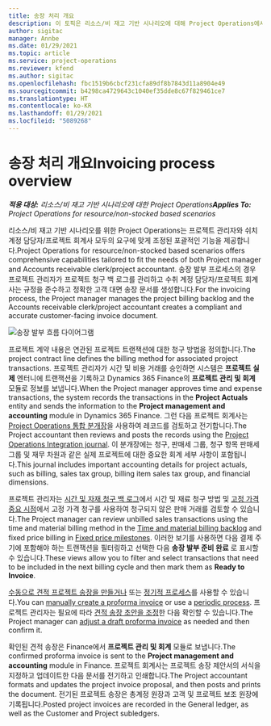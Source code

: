 ```yaml
---
title: 송장 처리 개요
description: 이 토픽은 리소스/비 재고 기반 시나리오에 대해 Project Operations에서 송장 발부 프로세스 개요를 제공합니다.
author: sigitac
manager: Annbe
ms.date: 01/29/2021
ms.topic: article
ms.service: project-operations
ms.reviewer: kfend
ms.author: sigitac
ms.openlocfilehash: fbc1519b6cbcf231cfa89df8b7843d11a8904e49
ms.sourcegitcommit: b4298ca4729643c1040ef35dde8c67f829461ce7
ms.translationtype: HT
ms.contentlocale: ko-KR
ms.lasthandoff: 01/29/2021
ms.locfileid: "5089268"
---
```

# <a name="invoicing-process-overview"></a><span data-ttu-id="3e564-103">송장 처리 개요</span><span class="sxs-lookup"><span data-stu-id="3e564-103">Invoicing process overview</span></span>

<span data-ttu-id="3e564-104">_**적용 대상:** 리소스/비 재고 기반 시나리오에 대한 Project Operations_</span><span class="sxs-lookup"><span data-stu-id="3e564-104">_**Applies To:** Project Operations for resource/non-stocked based scenarios_</span></span>

<span data-ttu-id="3e564-105">리소스/비 재고 기반 시나리오를 위한 Project Operations는 프로젝트 관리자와 쉬치 계정 담당자/프로젝트 회계사 모두의 요구에 맞게 조정된 포괄적인 기능을 제공합니다.</span><span class="sxs-lookup"><span data-stu-id="3e564-105">Project Operations for resource/non-stocked based scenarios offers comprehensive capabilities tailored to fit the needs of both Project manager and Accounts receivable clerk/project accountant.</span></span> <span data-ttu-id="3e564-106">송장 발부 프로세스의 경우 프로젝트 관리자가 프로젝트 청구 백 로그를 관리하고 수취 계정 담당자/프로젝트 회계사는 규정을 준수하고 정확한 고객 대면 송장 문서를 생성합니다.</span><span class="sxs-lookup"><span data-stu-id="3e564-106">For the invoicing process, the Project manager manages the project billing backlog and the Accounts receivable clerk/project accountant creates a compliant and accurate customer-facing invoice document.</span></span>

![송장 발부 흐름 다이어그램](./media/invoicing-flow.png)

<span data-ttu-id="3e564-108">프로젝트 계약 내용은 연관된 프로젝트 트랜잭션에 대한 청구 방법을 정의합니다.</span><span class="sxs-lookup"><span data-stu-id="3e564-108">The project contract line defines the billing method for associated project transactions.</span></span> <span data-ttu-id="3e564-109">프로젝트 관리자가 시간 및 비용 거래를 승인하면 시스템은 **프로젝트 실제** 엔터니에 트랜잭션을 기록하고 Dynamics 365 Finance의 **프로젝트 관리 및 회계** 모듈로 정보를 보냅니다.</span><span class="sxs-lookup"><span data-stu-id="3e564-109">When the Project manager approves time and expense transactions, the system records the transactions in the **Project Actuals** entity and sends the information to the **Project management and accounting** module in Dynamics 365 Finance.</span></span> <span data-ttu-id="3e564-110">그런 다음 프로젝트 회계사는 [Project Operations 통합 분개장](../project-accounting/project-operations-integration-journal.md)을 사용하여 레코드를 검토하고 전기합니다.</span><span class="sxs-lookup"><span data-stu-id="3e564-110">The Project accountant then reviews and posts the records using the [Project Operations Integration journal](../project-accounting/project-operations-integration-journal.md).</span></span> <span data-ttu-id="3e564-111">이 분개장에는 청구, 판매세 그룹, 청구 항목 판매세 그룹 및 재무 차원과 같은 실제 프로젝트에 대한 중요한 회계 세부 사항이 포함됩니다.</span><span class="sxs-lookup"><span data-stu-id="3e564-111">This journal includes important accounting details for project actuals, such as billing, sales tax group, billing item sales tax group, and financial dimensions.</span></span>

<span data-ttu-id="3e564-112">프로젝트 관리자는 [시간 및 자재 청구 백 로그](../proforma-invoicing/manage-billing-backlog.md#time-and-material-billing-backlog)에서 시간 및 재료 청구 방법 및 [고정 가격 중요 시점](../proforma-invoicing/manage-billing-backlog.md#fixed-price-milestones)에서 고정 가격 청구를 사용하여 청구되지 않은 판매 거래를 검토할 수 있습니다.</span><span class="sxs-lookup"><span data-stu-id="3e564-112">The Project manager can review unbilled sales transactions using the time and material billing method in the [Time and material billing backlog](../proforma-invoicing/manage-billing-backlog.md#time-and-material-billing-backlog) and fixed price billing in [Fixed price milestones](../proforma-invoicing/manage-billing-backlog.md#fixed-price-milestones).</span></span> <span data-ttu-id="3e564-113">이러한 보기를 사용하면 다음 결제 주기에 포함해야 하는 트랜잭션을 필터링하고 선택한 다음 **송장 발부 준비 완료** 로 표시할 수 있습니다.</span><span class="sxs-lookup"><span data-stu-id="3e564-113">These views allow you to filter and select transactions that need to be included in the next billing cycle and then mark them as **Ready to Invoice**.</span></span>

<span data-ttu-id="3e564-114">[수동으로 견적 프로젝트 송장을 만들거나](../proforma-invoicing/create-manual-proforma-invoice.md) 또는 [정기적 프로세스](../proforma-invoicing/configure-automated-invoice-creation.md)를 사용할 수 있습니다.</span><span class="sxs-lookup"><span data-stu-id="3e564-114">You can [manually create a proforma invoice](../proforma-invoicing/create-manual-proforma-invoice.md) or use a [periodic process](../proforma-invoicing/configure-automated-invoice-creation.md).</span></span> <span data-ttu-id="3e564-115">프로젝트 관리자는 필요에 따라 [견적 송장 초안을 조정](../proforma-invoicing/manage-proforma-invoice.md)한 다음 확인할 수 있습니다.</span><span class="sxs-lookup"><span data-stu-id="3e564-115">The Project manager can [adjust a draft proforma invoice](../proforma-invoicing/manage-proforma-invoice.md) as needed and then confirm it.</span></span>

<span data-ttu-id="3e564-116">확인된 견적 송장은 Finance에서 **프로젝트 관리 및 회계** 모듈로 보냅니다.</span><span class="sxs-lookup"><span data-stu-id="3e564-116">The confirmed proforma invoice is sent to the **Project management and accounting** module in Finance.</span></span> <span data-ttu-id="3e564-117">프로젝트 회계사는 프로젝트 송장 제안서의 서식을 지정하고 업데이트한 다음 문서를 전기하고 인쇄합니다.</span><span class="sxs-lookup"><span data-stu-id="3e564-117">The Project accountant formats and updates the project invoice proposal, and then posts and prints the document.</span></span> <span data-ttu-id="3e564-118">전기된 프로젝트 송장은 총계정 원장과 고객 및 프로젝트 보조 원장에 기록됩니다.</span><span class="sxs-lookup"><span data-stu-id="3e564-118">Posted project invoices are recorded in the General ledger, as well as the Customer and Project subledgers.</span></span>
